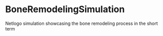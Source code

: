 # BoneRemodelingSimulation
Netlogo simulation showcasing the bone remodeling process in the short term
